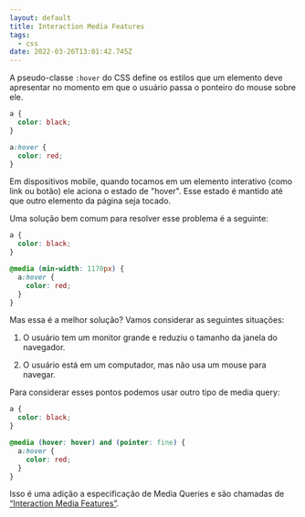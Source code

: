 ```yaml
---
layout: default
title: Interaction Media Features
tags:
  - css
date: 2022-03-26T13:01:42.745Z
---
```

A pseudo-classe `:hover` do CSS define os estilos que um elemento deve apresentar no momento em que o usuário passa o ponteiro do mouse sobre ele.

```css
a {
  color: black;
}

a:hover {
  color: red;
}
```

Em dispositivos mobile, quando tocamos em um elemento interativo (como link ou botão) ele aciona o estado de "hover". Esse estado é mantido até que outro elemento da página seja tocado.

Uma solução bem comum para resolver esse problema é a seguinte:

```css
a {
  color: black;
}

@media (min-width: 1170px) {
  a:hover {
    color: red;
  }
}
```

Mas essa é a melhor solução? Vamos considerar as seguintes situações:

1. O usuário tem um monitor grande e reduziu o tamanho da janela do navegador.

2. O usuário está em um computador, mas não usa um mouse para navegar.

Para considerar esses pontos podemos usar outro tipo de media query:

```css
a {
  color: black;
}

@media (hover: hover) and (pointer: fine) {
  a:hover {
    color: red;
  }
}
```

Isso é uma adição a especificação de Media Queries e são chamadas de [“Interaction Media Features”](https://drafts.csswg.org/mediaqueries-4/#mf-interaction).